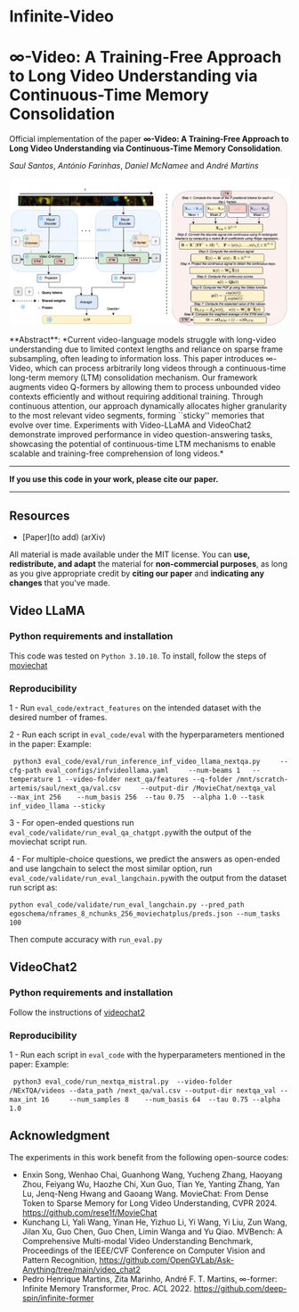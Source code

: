 # Infinite-Video
# $\infty$-Video: A Training-Free Approach to Long Video Understanding via Continuous-Time Memory Consolidation
Official implementation of the paper **$\infty$-Video: A Training-Free Approach to Long Video Understanding via Continuous-Time Memory Consolidation**.

*Saul Santos*, *António Farinhas*, *Daniel McNamee* and *André Martins*

<p align="center">
  <img src="./inf_video_llama.png" alt="Alt text" width="1000"/>
</p>
**Abstract**: *Current video-language models struggle with long-video understanding due to limited context lengths and reliance on sparse frame subsampling, often leading to information loss.
This paper introduces ∞-Video, which can process arbitrarily long videos through a continuous-time long-term memory (LTM) consolidation mechanism. Our framework augments video Q-formers by allowing them to process unbounded video contexts efficiently and without requiring additional training. 
Through continuous attention, our approach dynamically allocates higher granularity to the most relevant video segments, forming ``sticky'' memories that evolve over time. 
Experiments with Video-LLaMA and VideoChat2 demonstrate improved performance in video question-answering tasks, showcasing the potential of continuous-time LTM mechanisms to enable scalable and training-free comprehension of long videos.*

----------

**If you use this code in your work, please cite our paper.**

----------

## Resources

- [Paper](to add) (arXiv)

All material is made available under the MIT license. You can **use, redistribute, and adapt** the material for **non-commercial purposes**, as long as you give appropriate credit by **citing our paper** and **indicating any changes** that you've made.


## Video LLaMA
### Python requirements and installation

This code was tested on `Python 3.10.10`. To install, follow the steps of [moviechat](https://github.com/rese1f/MovieChat)

### Reproducibility
1 - Run ```eval_code/extract_features``` on the intended dataset with the desired number of frames.

2 - Run each script in ```eval_code/eval``` with the hyperparameters mentioned in the paper:
Example: 
```
 python3 eval_code/eval/run_inference_inf_video_llama_nextqa.py     --cfg-path eval_configs/infvideollama.yaml     --num-beams 1   --temperature 1 --video-folder next_qa/features --q-folder /mnt/scratch-artemis/saul/next_qa/val.csv     --output-dir /MovieChat/nextqa_val     --max_int 256    --num_basis 256  --tau 0.75  --alpha 1.0 --task inf_video_llama --sticky
```

3 - For open-ended questions run ```eval_code/validate/run_eval_qa_chatgpt.py```with the output of the moviechat script run.

4 - For multiple-choice questions, we predict the answers as open-ended and use langchain to select the most similar option, run ```eval_code/validate/run_eval_langchain.py```with the output from the dataset run script as:

```
python eval_code/validate/run_eval_langchain.py --pred_path egoschema/nframes_8_nchunks_256_moviechatplus/preds.json --num_tasks 100
```

Then compute accuracy with ```run_eval.py```

## VideoChat2
### Python requirements and installation
Follow the instructions of [videochat2](https://github.com/OpenGVLab/Ask-Anything/tree/main/video_chat2)

### Reproducibility
1 - Run each script in ```eval_code``` with the hyperparameters mentioned in the paper:
Example: 
```
 python3 eval_code/run_nextqa_mistral.py  --video-folder  /NExTQA/videos --data_path /next_qa/val.csv --output-dir nextqa_val --max_int 16     --num_samples 8    --num_basis 64  --tau 0.75 --alpha 1.0

```

## Acknowledgment

The experiments in this work benefit from the following open-source codes:
* Enxin Song, Wenhao Chai, Guanhong Wang, Yucheng Zhang, Haoyang Zhou, Feiyang Wu, Haozhe Chi, Xun Guo, Tian Ye, Yanting Zhang, Yan Lu, Jenq-Neng Hwang and Gaoang Wang. MovieChat: From Dense Token to Sparse Memory for Long Video Understanding, CVPR 2024. https://github.com/rese1f/MovieChat
* Kunchang Li, Yali Wang, Yinan He, Yizhuo Li, Yi Wang, Yi Liu, Zun Wang, Jilan Xu, Guo Chen, Guo Chen, Limin Wanga and Yu Qiao. MVBench: A Comprehensive Multi-modal Video Understanding Benchmark, Proceedings of the IEEE/CVF Conference on Computer Vision and Pattern Recognition,  https://github.com/OpenGVLab/Ask-Anything/tree/main/video_chat2
* Pedro Henrique Martins, Zita Marinho, André F. T. Martins, ∞-former: Infinite Memory Transformer, Proc. ACL 2022. https://github.com/deep-spin/infinite-former
